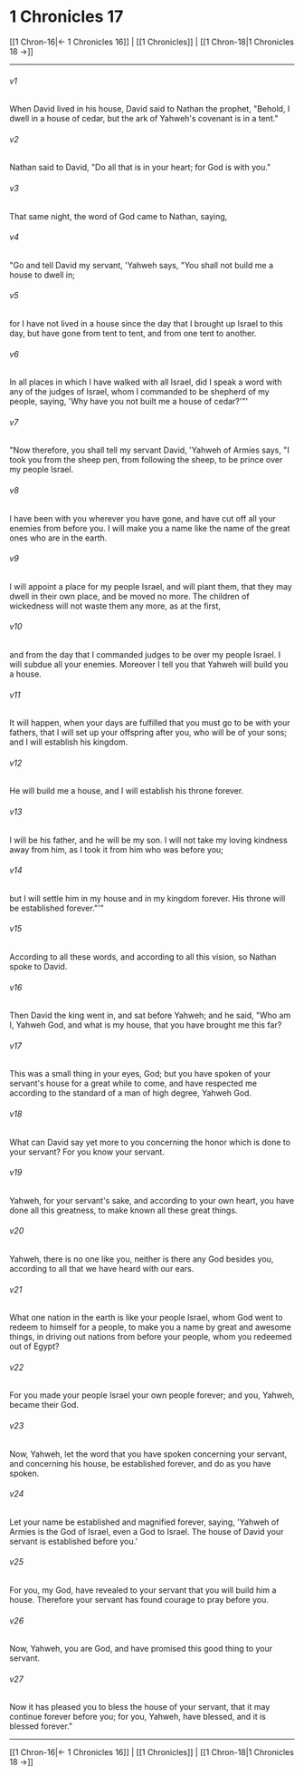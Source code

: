 # 1 Chronicles 17

[[1 Chron-16|← 1 Chronicles 16]] | [[1 Chronicles]] | [[1 Chron-18|1 Chronicles 18 →]]
***



###### v1 
When David lived in his house, David said to Nathan the prophet, "Behold, I dwell in a house of cedar, but the ark of Yahweh's covenant is in a tent." 

###### v2 
Nathan said to David, "Do all that is in your heart; for God is with you." 

###### v3 
That same night, the word of God came to Nathan, saying, 

###### v4 
"Go and tell David my servant, 'Yahweh says, "You shall not build me a house to dwell in; 

###### v5 
for I have not lived in a house since the day that I brought up Israel to this day, but have gone from tent to tent, and from one tent to another. 

###### v6 
In all places in which I have walked with all Israel, did I speak a word with any of the judges of Israel, whom I commanded to be shepherd of my people, saying, 'Why have you not built me a house of cedar?'"' 

###### v7 
"Now therefore, you shall tell my servant David, 'Yahweh of Armies says, "I took you from the sheep pen, from following the sheep, to be prince over my people Israel. 

###### v8 
I have been with you wherever you have gone, and have cut off all your enemies from before you. I will make you a name like the name of the great ones who are in the earth. 

###### v9 
I will appoint a place for my people Israel, and will plant them, that they may dwell in their own place, and be moved no more. The children of wickedness will not waste them any more, as at the first, 

###### v10 
and from the day that I commanded judges to be over my people Israel. I will subdue all your enemies. Moreover I tell you that Yahweh will build you a house. 

###### v11 
It will happen, when your days are fulfilled that you must go to be with your fathers, that I will set up your offspring after you, who will be of your sons; and I will establish his kingdom. 

###### v12 
He will build me a house, and I will establish his throne forever. 

###### v13 
I will be his father, and he will be my son. I will not take my loving kindness away from him, as I took it from him who was before you; 

###### v14 
but I will settle him in my house and in my kingdom forever. His throne will be established forever."'" 

###### v15 
According to all these words, and according to all this vision, so Nathan spoke to David. 

###### v16 
Then David the king went in, and sat before Yahweh; and he said, "Who am I, Yahweh God, and what is my house, that you have brought me this far? 

###### v17 
This was a small thing in your eyes, God; but you have spoken of your servant's house for a great while to come, and have respected me according to the standard of a man of high degree, Yahweh God. 

###### v18 
What can David say yet more to you concerning the honor which is done to your servant? For you know your servant. 

###### v19 
Yahweh, for your servant's sake, and according to your own heart, you have done all this greatness, to make known all these great things. 

###### v20 
Yahweh, there is no one like you, neither is there any God besides you, according to all that we have heard with our ears. 

###### v21 
What one nation in the earth is like your people Israel, whom God went to redeem to himself for a people, to make you a name by great and awesome things, in driving out nations from before your people, whom you redeemed out of Egypt? 

###### v22 
For you made your people Israel your own people forever; and you, Yahweh, became their God. 

###### v23 
Now, Yahweh, let the word that you have spoken concerning your servant, and concerning his house, be established forever, and do as you have spoken. 

###### v24 
Let your name be established and magnified forever, saying, 'Yahweh of Armies is the God of Israel, even a God to Israel. The house of David your servant is established before you.' 

###### v25 
For you, my God, have revealed to your servant that you will build him a house. Therefore your servant has found courage to pray before you. 

###### v26 
Now, Yahweh, you are God, and have promised this good thing to your servant. 

###### v27 
Now it has pleased you to bless the house of your servant, that it may continue forever before you; for you, Yahweh, have blessed, and it is blessed forever."

***
[[1 Chron-16|← 1 Chronicles 16]] | [[1 Chronicles]] | [[1 Chron-18|1 Chronicles 18 →]]
